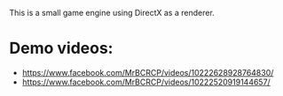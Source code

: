 This is a small game engine using DirectX as a renderer.

# Demo videos:
- https://www.facebook.com/MrBCRCP/videos/10222628928764830/
- https://www.facebook.com/MrBCRCP/videos/10222520919144657/
